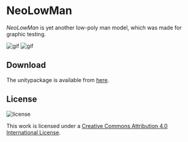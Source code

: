 NeoLowMan
=========

*NeoLowMan* is yet another low-poly man model, which was made for graphic testing.

![gif](http://66.media.tumblr.com/c4ede59148d245aa9e6b4608d21b35d3/tumblr_ogkvshCJKQ1qio469o2_320.gif)
![gif](http://66.media.tumblr.com/325ebdf94e8ea79a7fcf681321b53b76/tumblr_ogkvshCJKQ1qio469o3_320.gif)

Download
--------

The unitypackage is available from [here](https://github.com/keijiro/NeoLowMan/raw/master/NeoLowMan.unitypackage).

License
-------

![license](https://i.creativecommons.org/l/by/4.0/88x31.png)

This work is licensed under a [Creative Commons Attribution 4.0 International License](http://creativecommons.org/licenses/by/4.0/).
